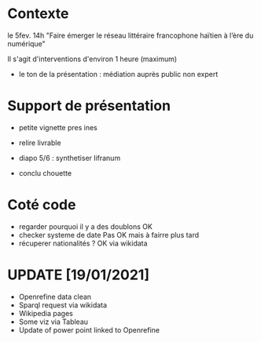 # Contexte

le 5fev. 14h
"Faire émerger le réseau littéraire francophone haïtien à l’ère du numérique"

 Il s'agit d'interventions d'environ 1 heure (maximum)

- le ton de la présentation : médiation auprès public non expert

# Support de présentation

- petite vignette pres ines

- relire livrable

- diapo 5/6 : synthetiser lifranum

- conclu chouette

# Coté code

- regarder pourquoi il y a des doublons OK
- checker systeme de date Pas OK mais à fairre plus tard
- récuperer nationalités ? OK via wikidata

# UPDATE [19/01/2021]
- Openrefine data clean
- Sparql request via wikidata
- Wikipedia pages
- Some viz via Tableau
- Update of power point linked to Openrefine  







